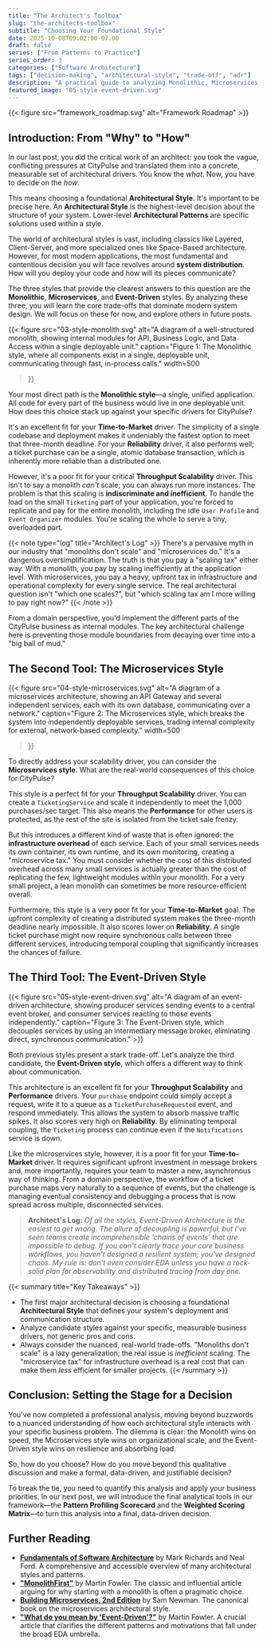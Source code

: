 ```yaml
---
title: "The Architect's Toolbox"
slug: "the-architects-toolbox"
subtitle: "Choosing Your Foundational Style"
date: 2025-10-08T09:02:00-07:00
draft: false
series: ["From Patterns to Practice"]
series_order: 3
categories: ["Software Architecture"]
tags: ["decision-making", "architectural-style", "trade-off", "adr"]
description: "A practical guide to analyzing Monolithic, Microservices, and Event-Driven architectural styles against real-world business drivers to choose the foundational style for your system."
featured_image: "05-style-event-driven.svg"
---
```


{{< figure src="framework_roadmap.svg" alt="Framework Roadmap" >}}

## Introduction: From "Why" to "How"

In our last post, you did the critical work of an architect: you took the vague, conflicting pressures at CityPulse and translated them into a concrete, measurable set of architectural drivers. You know the *what*. Now, you have to decide on the *how*.

This means choosing a foundational **Architectural Style**. It's important to be precise here. An **Architectural Style** is the highest-level decision about the structure of your system. Lower-level **Architectural Patterns** are specific solutions used *within* a style.

The world of architectural styles is vast, including classics like Layered, Client-Server, and more specialized ones like Space-Based architecture. However, for most modern applications, the most fundamental and contentious decision you will face revolves around **system distribution**. How will you deploy your code and how will its pieces communicate?

The three styles that provide the clearest answers to this question are the **Monolithic**, **Microservices**, and **Event-Driven** styles. By analyzing these three, you will learn the core trade-offs that dominate modern system design. We will focus on these for now, and explore others in future posts.

{{< figure
    src="03-style-monolith.svg" alt="A diagram of a well-structured monolith, showing internal modules for API, Business Logic, and Data Access within a single deployable unit."
    caption="Figure 1: The Monolithic style, where all components exist in a single, deployable unit, communicating through fast, in-process calls."
    width=500
>}}

Your most direct path is the **Monolithic style**—a single, unified application. All code for every part of the business would live in one deployable unit. How does this choice stack up against your specific drivers for CityPulse?

It's an excellent fit for your **Time-to-Market** driver. The simplicity of a single codebase and deployment makes it undeniably the fastest option to meet that three-month deadline. For your **Reliability** driver, it also performs well; a ticket purchase can be a single, atomic database transaction, which is inherently more reliable than a distributed one.

However, it's a poor fit for your critical **Throughput Scalability** driver. This isn't to say a monolith *can't* scale; you can always run more instances. The problem is that this scaling is **indiscriminate and inefficient**. To handle the load on the small `Ticketing` part of your application, you're forced to replicate and pay for the entire monolith, including the idle `User Profile` and `Event Organizer` modules. You're scaling the whole to serve a tiny, overloaded part.

{{< note type="log" title="Architect's Log" >}}
There's a pervasive myth in our industry that "monoliths don't scale" and "microservices do." It's a dangerous oversimplification. The truth is that you pay a "scaling tax" either way. With a monolith, you pay by scaling inefficiently at the application level. With microservices, you pay a heavy, upfront tax in infrastructure and operational complexity for every single service. The real architectural question isn't "which one scales?", but "which scaling tax am I more willing to pay right now?"
{{< /note >}}

From a domain perspective, you'd implement the different parts of the CityPulse business as internal modules. The key architectural challenge here is preventing those module boundaries from decaying over time into a "big ball of mud."

## The Second Tool: The Microservices Style

{{< figure
    src="04-style-microservices.svg" alt="A diagram of a microservices architecture, showing an API Gateway and several independent services, each with its own database, communicating over a network."
    caption="Figure 2: The Microservices style, which breaks the system into independently deployable services, trading internal complexity for external, network-based complexity."
    width=500
>}}

To directly address your scalability driver, you can consider the **Microservices style**. What are the real-world consequences of this choice for CityPulse?

This style is a perfect fit for your **Throughput Scalability** driver. You can create a `TicketingService` and scale it independently to meet the 1,000 purchases/sec target. This also means the **Performance** for other users is protected, as the rest of the site is isolated from the ticket sale frenzy.

But this introduces a different kind of waste that is often ignored: the **infrastructure overhead** of each service. Each of your small services needs its own container, its own runtime, and its own monitoring, creating a "microservice tax." You must consider whether the cost of this distributed overhead across many small services is actually greater than the cost of replicating the few, lightweight modules within your monolith. For a very small project, a lean monolith can sometimes be more resource-efficient overall.

Furthermore, this style is a very poor fit for your **Time-to-Market** goal. The upfront complexity of creating a distributed system makes the three-month deadline nearly impossible. It also scores lower on **Reliability**. A single ticket purchase might now require synchronous calls between three different services, introducing temporal coupling that significantly increases the chances of failure.

## The Third Tool: The Event-Driven Style

{{< figure src="05-style-event-driven.svg" alt="A diagram of an event-driven architecture, showing producer services sending events to a central event broker, and consumer services reacting to those events independently." caption="Figure 3: The Event-Driven style, which decouples services by using an intermediary message broker, eliminating direct, synchronous communication." >}}

Both previous styles present a stark trade-off. Let's analyze the third candidate, the **Event-Driven style**, which offers a different way to think about communication.

This architecture is an excellent fit for your **Throughput Scalability** and **Performance** drivers. Your `purchase` endpoint could simply accept a request, write it to a queue as a `TicketPurchaseRequested` event, and respond immediately. This allows the system to absorb massive traffic spikes. It also scores very high on **Reliability**. By eliminating temporal coupling, the `Ticketing` process can continue even if the `Notifications` service is down.

Like the microservices style, however, it is a poor fit for your **Time-to-Market** driver. It requires significant upfront investment in message brokers and, more importantly, requires your team to master a new, asynchronous way of thinking. From a domain perspective, the workflow of a ticket purchase maps very naturally to a sequence of events, but the challenge is managing eventual consistency and debugging a process that is now spread across multiple, disconnected services.

> **Architect's Log:** *Of all the styles, Event-Driven Architecture is the easiest to get wrong. The allure of decoupling is powerful, but I've seen teams create incomprehensible 'chains of events' that are impossible to debug. If you can't clearly trace your core business workflows, you haven't designed a resilient system; you've designed chaos. My rule is: don't even consider EDA unless you have a rock-solid plan for observability and distributed tracing from day one.*

{{< summary title="Key Takeaways" >}}

* The first major architectural decision is choosing a foundational **Architectural Style** that defines your system's deployment and communication structure.
* Analyze candidate styles against your specific, measurable business drivers, not generic pros and cons.
* Always consider the nuanced, real-world trade-offs. "Monoliths don't scale" is a lazy generalization; the real issue is *inefficient* scaling. The "microservice tax" for infrastructure overhead is a real cost that can make them *less* efficient for smaller projects.
{{< /summary >}}

## Conclusion: Setting the Stage for a Decision

You've now completed a professional analysis, moving beyond buzzwords to a nuanced understanding of how each architectural style interacts with your specific business problem. The dilemma is clear: the Monolith wins on speed, the Microservices style wins on organizational scale, and the Event-Driven style wins on resilience and absorbing load.

So, how do you choose? How do you move beyond this qualitative discussion and make a formal, data-driven, and justifiable decision?

To break the tie, you need to quantify this analysis and apply your business priorities. In our next post, we will introduce the final analytical tools in our framework—the **Pattern Profiling Scorecard** and the **Weighted Scoring Matrix**—to turn this analysis into a final, data-driven decision.

## Further Reading

* [**Fundamentals of Software Architecture**](https://www.oreilly.com/library/view/fundamentals-of-software/9781492043447/) by Mark Richards and Neal Ford. A comprehensive and accessible overview of many architectural styles and patterns.
* [**"MonolithFirst"**](https://martinfowler.com/bliki/MonolithFirst.html) by Martin Fowler. The classic and influential article arguing for why starting with a monolith is often a pragmatic choice.
* [**Building Microservices, 2nd Edition**](https://www.oreilly.com/library/view/building-microservices-2nd/9781098120297/) by Sam Newman. The canonical book on the microservices architectural style.
* [**"What do you mean by 'Event-Driven'?"**](https://martinfowler.com/articles/201701-event-driven.html) by Martin Fowler. A crucial article that clarifies the different patterns and motivations that fall under the broad EDA umbrella.
